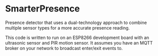 # SmarterPresence

Presence detector that uses a dual-technology approach to combine multiple sensor
types for a more accurate presence reading.

This code is written to run on an ESP8266 development board with an ultrasonic
sensor and PIR motion sensor. It assumes you have an MQTT broker on your network
to broadcast enter/exit events to.
